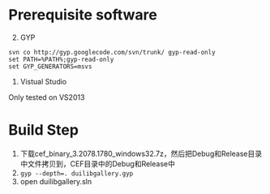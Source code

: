 # Prerequisite software
2. GYP
```
svn co http://gyp.googlecode.com/svn/trunk/ gyp-read-only
set PATH=%PATH%;gyp-read-only
set GYP_GENERATORS=msvs
```

1. Vistual Studio

Only tested on VS2013

# Build Step
1. 下载cef_binary_3.2078.1780_windows32.7z，然后把Debug和Release目录中文件拷贝到，CEF目录中的Debug和Release中
1. `gyp --depth=. duilibgallery.gyp`
2. open duilibgallery.sln